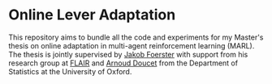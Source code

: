 # Online Lever Adaptation

This repository aims to bundle all the code and experiments for my Master's thesis on online adaptation in multi-agent reinforcement learning (MARL). The thesis is jointly supervised by [Jakob Foerster](https://www.jakobfoerster.com) with support from his research group at [FLAIR](https://foersterlab.com) and [Arnoud Doucet](https://www.stats.ox.ac.uk/~doucet/) from the Department of Statistics at the University of Oxford.
